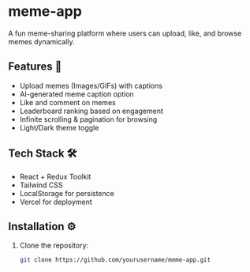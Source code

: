 # meme-app
A fun meme-sharing platform where users can upload, like, and browse memes dynamically.

## Features 🚀
- Upload memes (Images/GIFs) with captions
- AI-generated meme caption option
- Like and comment on memes
- Leaderboard ranking based on engagement
- Infinite scrolling & pagination for browsing
- Light/Dark theme toggle

## Tech Stack 🛠️
- React + Redux Toolkit
- Tailwind CSS
- LocalStorage for persistence
- Vercel for deployment

## Installation ⚙️
1. Clone the repository:
   ```bash
   git clone https://github.com/yourusername/meme-app.git
